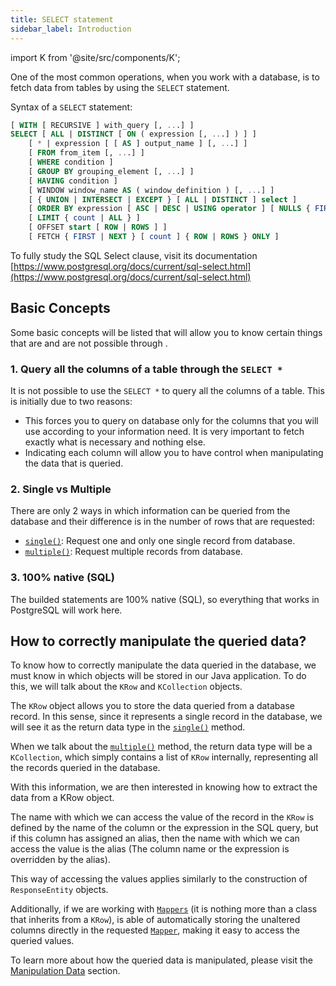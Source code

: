 ```yaml
---
title: SELECT statement
sidebar_label: Introduction
---
```


import K from '@site/src/components/K';

One of the most common operations, when you work with a database, is to fetch data from tables by using the `SELECT` statement.

Syntax of a `SELECT` statement:

```sql
[ WITH [ RECURSIVE ] with_query [, ...] ]
SELECT [ ALL | DISTINCT [ ON ( expression [, ...] ) ] ]
    [ * | expression [ [ AS ] output_name ] [, ...] ]
    [ FROM from_item [, ...] ]
    [ WHERE condition ]
    [ GROUP BY grouping_element [, ...] ]
    [ HAVING condition ]
    [ WINDOW window_name AS ( window_definition ) [, ...] ]
    [ { UNION | INTERSECT | EXCEPT } [ ALL | DISTINCT ] select ]
    [ ORDER BY expression [ ASC | DESC | USING operator ] [ NULLS { FIRST | LAST } ] [, ...] ]
    [ LIMIT { count | ALL } ]
    [ OFFSET start [ ROW | ROWS ] ]
    [ FETCH { FIRST | NEXT } [ count ] { ROW | ROWS } ONLY ]
```

To fully study the SQL Select clause, visit its documentation [https://www.postgresql.org/docs/current/sql-select.html](https://www.postgresql.org/docs/current/sql-select.html)

## Basic Concepts

Some basic concepts will be listed that will allow you to know certain things that are and are not possible through <K/>.

### 1. Query all the columns of a table through the `SELECT *`

It is not possible to use the `SELECT *` to query all the columns of a table. This is initially due to two reasons:

- This forces you to query on database only for the columns that you will use according to your information need. It is very important to fetch exactly what is necessary and nothing else.
- Indicating each column will allow you to have control when manipulating the data that is queried.

### 2. Single vs Multiple

There are only 2 ways in which information can be queried from the database and their difference is in the number of rows that are requested:

- [`single()`](/docs/data-manipulation/single): Request one and only one single record from database.
- [`multiple()`](/docs/data-manipulation/multiple): Request multiple records from database.

### 3. 100% native (SQL)

The builded statements are 100% native (SQL), so everything that works in PostgreSQL will work here.

## How to correctly manipulate the queried data?

To know how to correctly manipulate the data queried in the database, we must know in which objects will be stored in our Java application. To do this, we will talk about the `KRow` and `KCollection` objects.

The `KRow` object allows you to store the data queried from a database record. In this sense, since it represents a single record in the database, we will see it as the return data type in the [`single()`](/docs/data-manipulation/single) method.

When we talk about the [`multiple()`](/docs/data-manipulation/multiple) method, the return data type will be a `KCollection`, which simply contains a list of `KRow` internally, representing all the records queried in the database.

With this information, we are then interested in knowing how to extract the data from a KRow object.

The name with which we can access the value of the record in the `KRow` is defined by the name of the column or the expression in the SQL query, but if this column has assigned an alias, then the name with which we can access the value is the alias (The column name or the expression is overridden by the alias).

This way of accessing the values applies similarly to the construction of `ResponseEntity` objects.

Additionally, if we are working with [`Mappers`](/docs/data-manipulation/mapper) (it is nothing more than a class that inherits from a `KRow`), <K/> is able of automatically storing the unaltered columns directly in the requested [`Mapper`](/docs/data-manipulation/mapper), making it easy to access the queried values.

To learn more about how the queried data is manipulated, please visit the [Manipulation Data](/docs/data-manipulation/introduction) section.
